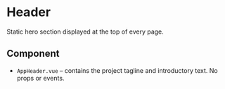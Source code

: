 # Header

Static hero section displayed at the top of every page.

## Component

- `AppHeader.vue` – contains the project tagline and introductory text. No props or events.
